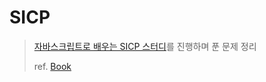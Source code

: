 # SICP

> [자바스크립트로 배우는 SICP 스터디](https://github.com/elegant-functional-2023/javascript-sicp-2023)를 진행하며 푼 문제 정리
>
> ref. [Book](https://sourceacademy.org/sicpjs/index)
>
